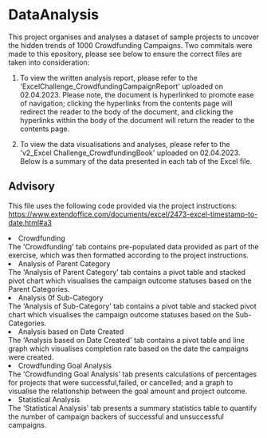 # DataAnalysis
  This project organises and analyses a dataset of sample projects to uncover the hidden trends of 1000 Crowdfunding Campaigns. Two commitals were made to this epository, please see below to ensure the correct files are taken into consideration:
  
  1. To view the written analysis report, please refer to the 'ExcelChallenge_CrowdfundingCampaignReport' uploaded on 02.04.2023. 
  Please note, the document is hyperlinked to promote ease of navigation; clicking the hyperlinks from the contents page will redirect the reader to the body of the document, and clicking the hyperlinks within the body of the document will return the reader to the contents page. 
  
  2. To view the data visualisations and analyses, please refer to the 'v2_Excel Challenge_CrowdfundingBook' uploaded on 02.04.2023. Below is a summary of the data presented in each tab of the Excel file. 
  

## Advisory
  This file uses the following code provided via the project instructions: https://www.extendoffice.com/documents/excel/2473-excel-timestamp-to-date.html#a3

<li> Crowdfunding </li>
  The 'Crowdfunding' tab contains pre-populated data provided as part of the exercise, which was then formatted according to the project instructions. 

<li> Analysis of Parent Category</li>
  The 'Analysis of Parent Category' tab contains a pivot table and stacked pivot chart which visualises the campaign outcome statuses based on the Parent Categories.

<li> Analysis 0f Sub-Category</li>
  The 'Analysis of Sub-Category' tab contains a pivot table and stacked pivot chart which visualises the campaign outcome statuses based on the Sub-Categories.

<li> Analysis based on Date Created</li>
  The 'Analysis based on Date Created' tab contains a pivot table and line graph which visualises completion rate based on the date the campaigns were created.

<li> Crowdfunding Goal Analysis</li>
  The 'Crowdfunding Goal Analysis' tab presents calculations of percentages for projects that were successful,failed, or cancelled; and a graph to visualise the relationship between the goal amount and project outcome.
  
<li> Statistical Analysis</li>
The 'Statistical Analysis' tab presents a summary statistics table to quantify the number of campaign backers of successful and unsuccessful campaigns.
